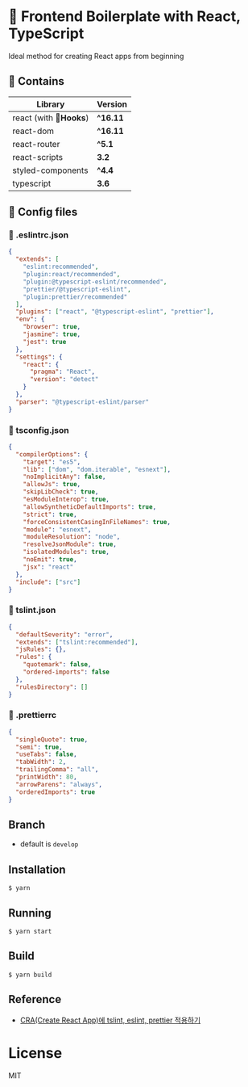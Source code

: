 # 🌌 Frontend Boilerplate with React, TypeScript

Ideal method for creating React apps from beginning

## 👀 Contains

| Library                  | Version    |
| ------------------------ | ---------- |
| react (with 🎣**Hooks**) | **^16.11** |
| react-dom                | **^16.11** |
| react-router             | **^5.1**   |
| react-scripts            | **3.2**    |
| styled-components        | **^4.4**   |
| typescript               | **3.6**    |

## 🔧 Config files

### 📄 .eslintrc.json

```json
{
  "extends": [
    "eslint:recommended",
    "plugin:react/recommended",
    "plugin:@typescript-eslint/recommended",
    "prettier/@typescript-eslint",
    "plugin:prettier/recommended"
  ],
  "plugins": ["react", "@typescript-eslint", "prettier"],
  "env": {
    "browser": true,
    "jasmine": true,
    "jest": true
  },
  "settings": {
    "react": {
      "pragma": "React",
      "version": "detect"
    }
  },
  "parser": "@typescript-eslint/parser"
}
```

### 📄 tsconfig.json

```json
{
  "compilerOptions": {
    "target": "es5",
    "lib": ["dom", "dom.iterable", "esnext"],
    "noImplicitAny": false,
    "allowJs": true,
    "skipLibCheck": true,
    "esModuleInterop": true,
    "allowSyntheticDefaultImports": true,
    "strict": true,
    "forceConsistentCasingInFileNames": true,
    "module": "esnext",
    "moduleResolution": "node",
    "resolveJsonModule": true,
    "isolatedModules": true,
    "noEmit": true,
    "jsx": "react"
  },
  "include": ["src"]
}
```

### 📄 tslint.json

```json
{
  "defaultSeverity": "error",
  "extends": ["tslint:recommended"],
  "jsRules": {},
  "rules": {
    "quotemark": false,
    "ordered-imports": false
  },
  "rulesDirectory": []
}
```

### 📄 .prettierrc

```json
{
  "singleQuote": true,
  "semi": true,
  "useTabs": false,
  "tabWidth": 2,
  "trailingComma": "all",
  "printWidth": 80,
  "arrowParens": "always",
  "orderedImports": true
}
```

## Branch
- default is `develop` 

## Installation

```
$ yarn
```

## Running

```
$ yarn start
```

## Build

```
$ yarn build
```

## Reference

- [CRA(Create React App)에 tslint, eslint, prettier 적용하기](https://milooy.wordpress.com/2019/09/21/cracreate-react-app%ec%97%90-tslint-eslint-prettier-%ec%a0%81%ec%9a%a9%ed%95%98%ea%b8%b0/comment-page-1/#comment-2044)

# License

MIT
